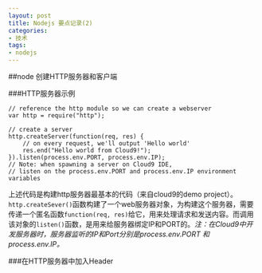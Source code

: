 ```yaml
---
layout: post
title: Nodejs 要点记录(2)
categories: 
- 技术
tags:
- nodejs
---
```


##node 创建HTTP服务器和客户端

###HTTP服务器示例

```
// reference the http module so we can create a webserver
var http = require("http");

// create a server
http.createServer(function(req, res) {
    // on every request, we'll output 'Hello world'
    res.end("Hello world from Cloud9!");
}).listen(process.env.PORT, process.env.IP);
// Note: when spawning a server on Cloud9 IDE, 
// listen on the process.env.PORT and process.env.IP environment variables
```
上述代码是构建http服务器最基本的代码（来自cloud9的demo project）。`http.createSever()`函数构建了一个web服务器对象，为构建这个服务器，需要传递一个匿名函数`function(req, res)`给它，用来处理请求和发送内容。而调用该对象的`listen()`函数，是用来给服务器绑定IP和PORT的。*注：在Cloud9中开发服务器时，服务器监听的IP和Port分别是process.env.PORT 和 process.env.IP。*

###在HTTP服务器中加入Header
